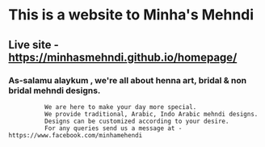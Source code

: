 # This is a website to Minha's Mehndi
## Live site - https://minhasmehndi.github.io/homepage/
### As-salamu alaykum , we're all about henna art, bridal & non bridal mehndi designs.
              We are here to make your day more special.
              We provide traditional, Arabic, Indo Arabic mehndi designs.
              Designs can be customized according to your desire.
              For any queries send us a message at - https://www.facebook.com/minhamehendi
